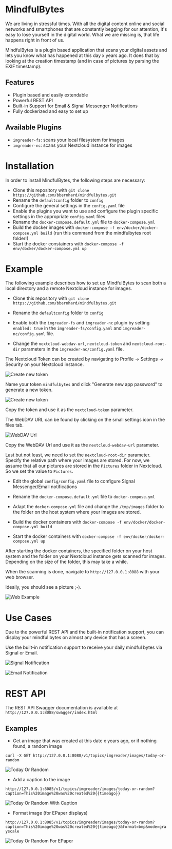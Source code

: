 # MindfulBytes

We are living in stressful times. With all the digital content online and social networks and smartphones that are constantly begging for our attention, it's easy to lose yourself in the digital world. What we are missing is, that life happens right in front of us.

MindfulBytes is a plugin based application that scans your digital assets and lets you know what has happened at this day x years ago. It does that by looking at the creation timestamp (and in case of pictures by parsing the EXIF timestamp).

## Features

* Plugin based and easily extendable
* Powerful REST API
* Built-in Support for Email & Signal Messenger Notifications
* Fully dockerized and easy to set up

## Available Plugins
* `imgreader-fs`: scans your local filesystem for images
* `imgreader-nc`: scans your Nextcloud instance for images

# Installation

In order to install MindfulBytes, the following steps are necessary: 

* Clone this repository with `git clone https://github.com/bbernhard/mindfulbytes.git`
* Rename the `defaultconfig` folder to `config`
* Configure the general settings in the `config.yaml` file
* Enable the plugins you want to use and configure the plugin specific settings in the appropriate `config.yaml` files 
* Rename the `docker-compose.default.yml` file to `docker-compose.yml`
* Build the docker images with `docker-compose -f env/docker/docker-compose.yml build` (run this command from the mindfulbytes root folder!)
* Start the docker constainers with `docker-compose -f env/docker/docker-compose.yml up`

# Example

The following example describes how to set up MindfulBytes to scan both a local directory and a remote Nextcloud instance for images.

* Clone this repository with `git clone https://github.com/bbernhard/mindfulbytes.git`

* Rename the `defaultconfig` folder to `config`

* Enable both the `imgreader-fs` and `imgreader-nc` plugin by setting `enabled: true` in the `imgreader-fs/config.yaml` and `imgreader-nc/config.yaml` file. 

* Change the `nextcloud-webdav-url`, `nextcloud-token` and `nextcloud-root-dir` parameters in the `imgreader-nc/config.yaml` file.

The Nextcloud Token can be created by navigating to Profile -> Settings -> Security on your Nextcloud instance.

![Create new token](https://github.com/bbernhard/mindfulbytes/raw/master/docs/imgs/create_new_app_token_1.png)

Name your token `mindfulbytes` and click "Generate new app password" to generate a new token. 

![Create new token](https://github.com/bbernhard/mindfulbytes/raw/master/docs/imgs/create_new_app_token_2.png)

Copy the token and use it as the `nextcloud-token` parameter.


The WebDAV URL can be found by clicking on the small settings icon in the files tab.

![WebDAV Url](https://github.com/bbernhard/mindfulbytes/raw/master/docs/imgs/nextcloud_settings.png)

Copy the WebDAV Url and use it as the `nextcloud-webdav-url` parameter.

Last but not least, we need to set the `nextcloud-root-dir` parameter. Specify the relative path where your images are stored. For now, we assume that all our pictures are stored in the `Pictures` folder in Nextcloud. So we set the value to `Pictures`.

* Edit the global `config/config.yaml` file to configure Signal Messenger/Email notifications

* Rename the `docker-compose.default.yml` file to `docker-compose.yml` 

* Adapt the `docker-compose.yml` file and change the `/tmp/images` folder to the folder on the host system where your images are stored.  

* Build the docker containers with `docker-compose -f env/docker/docker-compose.yml build`
* Start the docker containers with `docker-compose -f env/docker/docker-compose.yml up`

After starting the docker containers, the specified folder on your host system and the folder on your Nextcloud instance gets scanned for images. Depending on the size of the folder, this may take a while.

When the scanning is done, navigate to `http://127.0.0.1:8088` with your web browser. 

Ideally, you should see a picture ;-).

![Web Example](https://github.com/bbernhard/mindfulbytes/raw/master/docs/imgs/web_demo.png)


# Use Cases

Due to the powerful REST API and the built-in notification support, you can display your mindful bytes on almost any device that has a screen. 

Use the built-in notification support to receive your daily mindful bytes via Signal or Email. 

![Signal Notification](https://github.com/bbernhard/mindfulbytes/raw/master/docs/imgs/signal_notification.jpg)

![Email Notification](https://github.com/bbernhard/mindfulbytes/raw/master/docs/imgs/email_notification.jpg)

# REST API

The REST API Swagger documentation is available at `http://127.0.0.1:8088/swagger/index.html` 

## Examples

* Get an image that was created at this date x years ago, or if nothing found, a random image

```curl -X GET http://127.0.0.1:8088/v1/topics/imgreader/images/today-or-random```

![Today Or Random](https://github.com/bbernhard/mindfulbytes/raw/master/docs/imgs/today-or-random.jpeg)


* Add a caption to the image

```http://127.0.0.1:8085/v1/topics/imgreader/images/today-or-random?caption=This%20image%20was%20created%20{{timeago}}```

![Today Or Random With Caption](https://github.com/bbernhard/mindfulbytes/raw/master/docs/imgs/today-or-random-caption.jpeg)

* Format image (for EPaper displays)

```http://127.0.0.1:8085/v1/topics/imgreader/images/today-or-random?caption=This%20image%20was%20created%20{{timeago}}&format=bmp&mode=grayscale```

![Today Or Random For EPaper](https://github.com/bbernhard/mindfulbytes/raw/master/docs/imgs/today-or-random-epaper.bmp)

